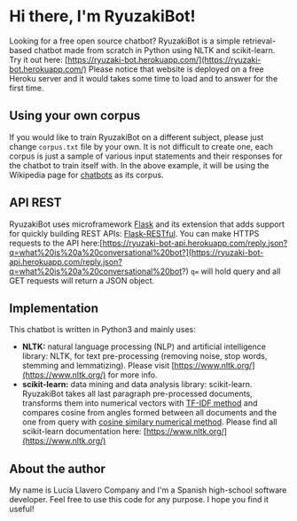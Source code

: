 # Hi there, I'm RyuzakiBot!

Looking for a free open source chatbot? RyuzakiBot is a simple retrieval-based chatbot made from scratch in Python using NLTK and scikit-learn. Try it out here: [https://ryuzaki-bot.herokuapp.com/](https://ryuzaki-bot.herokuapp.com/) Please notice that website is deployed on a free Heroku server and it would takes some time to load and to answer for the first time.

## Using your own corpus

If you would like to train RyuzakiBot on a different subject, please just change `corpus.txt` file by your own. It is not difficult to create one, each corpus is just a sample of various input statements and their responses for the chatbot to train itself with. In the above example, it will be using the Wikipedia page for [chatbots](https://en.wikipedia.org/wiki/Chatbot) as its corpus.

## API REST

RyuzakiBot uses microframework [Flask](http://flask.pocoo.org/docs/1.0/) and its extension that adds support for quickly building REST APIs: [Flask-RESTful](https://flask-restful.readthedocs.io/en/latest/index.html). You can make HTTPS requests to the API here:[https://ryuzaki-bot-api.herokuapp.com/reply.json?q=what%20is%20a%20conversational%20bot?](https://ryuzaki-bot-api.herokuapp.com/reply.json?q=what%20is%20a%20conversational%20bot?)  `q=` will hold query and all GET requests will return a JSON object. 

## Implementation

This chatbot is written in Python3 and mainly uses:

- **NLTK:** natural language processing (NLP) and artificial intelligence library: NLTK, for text pre-processing (removing noise, stop words, stemming and lemmatizing). Please visit [https://www.nltk.org/](https://www.nltk.org/) for more info.
- **scikit-learn:** data mining and data analysis library: scikit-learn. RyuzakiBot takes all last paragraph pre-processed documents, transforms them into numerical vectors with [TF-IDF method](https://en.wikipedia.org/wiki/Tf%E2%80%93idf) and compares cosine from angles formed between all documents and the one from query with [cosine similary numerical method](https://en.wikipedia.org/wiki/Cosine_similarity). Please find all scikit-learn documentation here: [https://www.nltk.org/](https://www.nltk.org/) 

## About the author

My name is Lucía Llavero Company and I'm a Spanish high-school software developer. Feel free to use this code for any purpose. I hope you find it useful!
